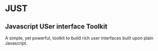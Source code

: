 # JUST
## Javascript USer interface Toolkit

A simple, yet powerful, toolkit to build rich user interfaces built upon plain Javascript.
